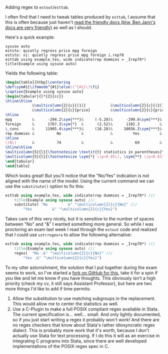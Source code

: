 
Adding regex to `estout`/`esttab`. 

I often find that I need to tweak tables produced by `esttab`, I assume that this is often because just haven't [read the friendly docs (btw, Ben Jann's docs are very friendly)](http://repec.org/bocode/e/estout/esttab.html) as well as I should.

Here's a quick example:
```
sysuse auto
eststo: quietly regress price mpg foreign
eststo: xi: quietly regress price mpg foreign i.rep78
esttab using example.tex, wide indicate(rep dummies = _Irep78*) title(Example using sysuse auto)
```
Yields the following table:
```LaTeX
\begin{table}[htbp]\centering
\def\sym#1{\ifmmode^{#1}\else\(^{#1}\)\fi}
\caption{Example using sysuse auto}
\begin{tabular}{l*{2}{cc}}
\hline\hline
            &\multicolumn{2}{c}{(1)}           &\multicolumn{2}{c}{(2)}           \\
            &\multicolumn{2}{c}{price}         &\multicolumn{2}{c}{price}         \\
\hline
mpg         &      -294.2\sym{***}&     (-5.28)&      -299.6\sym{***}&     (-4.73)\\
foreign     &      1767.3\sym{*}  &      (2.52)&      1102.3         &      (1.22)\\
\_cons      &     11905.4\sym{***}&     (10.28)&     10856.2\sym{***}&      (4.79)\\
rep dummies &          No         &            &         Yes         &            \\
\hline
\(N\)       &          74         &            &          69         &            \\
\hline\hline
\multicolumn{5}{l}{\footnotesize \textit{t} statistics in parentheses}\\
\multicolumn{5}{l}{\footnotesize \sym{*} \(p<0.05\), \sym{**} \(p<0.01\), \sym{***} \(p<0.001\)}\\
\end{tabular}
\end{table}
```
Which looks great! But you'll notice that the "No/Yes" indication is not aligned with the name of the model.
Using the current command we can use the `substitute()` option to fix this:
```Stata
esttab using example.tex, wide indicate(rep dummies = _Irep78*) /// 
    title(Example using sysuse auto) /// 
    substitute( "No         &" "\multicolumn{2}{c}{No}" /// 
		"Yes         &" "\multicolumn{2}{c}{Yes}")
```
Takes care of this very nicely, but it is sensitive to the number of spaces between "No" and "&" I wanted something more general. So while I was proctoring an exam last week I read through the `estout` code and realized that I could use `ustrregexra` to allow the following alternative:
```Stata
esttab using example.tex, wide indicate(rep dummies = _Irep78*) /// 
    title(Example using sysuse auto) /// 
    regex(  "No .&" "\multicolumn{2}{c}{No}" /// 
	    "Yes .&" "\multicolumn{2}{c}{Yes}")
```

To my utter astonishment, the solution that I put together during the exam
seems to work, so I've started a [fork on GitHub for this](https://github.com/ArthurHowardMorris/estout), take it for a spin if
you like and let me know if you have thoughts. This obviously isn't a high
priority (check my cv, it still says Assistant Professor), but here are two
more  things I'd like to add if time permits:

1. Allow the substitution to use matching subgroups in the replacement. This
   would allow me to center the statistics as well.
2. Use a C-Plugin to make a full POSIX compliant regex available in Stata. The
   current specification is... well... small. And only lightly documented, so
    if you just start writing a regex it probably won't work! And there are no
    regex checkers that know about Stata's rather idiosyncratic regex dialect. This
    is probably more work that it's worth, because I don't actually use Stata for
    text processing. If I do this it will as an exercise in integrating C programs
    into Stata, since there are well developed implementations of the POSIX regex
    spec in C.
